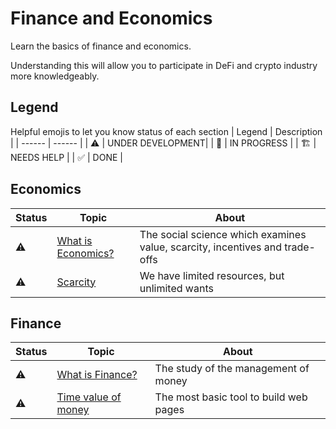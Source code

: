 # Finance and Economics

Learn the basics of finance and economics.

Understanding this will allow you to participate in DeFi and crypto industry more knowledgeably.

## Legend

Helpful emojis to let you know status of each section
| Legend | Description |
| ------ | ------ |
| ⚠️                     | UNDER DEVELOPMENT|
| 👷                    | IN PROGRESS      |
| 🏗️                    | NEEDS HELP       |
| ✅                    | DONE             |

## Economics

| Status | Topic | About |
| ------ | ------ | ------ |
|⚠️ | [What is Economics?]() |The social science which examines value, scarcity, incentives and trade-offs|
|⚠️ | [Scarcity]() | We have limited resources, but unlimited wants|

## Finance

| Status | Topic | About |
| ------ | ------ | ------ |
|⚠️ | [What is Finance?]() |The study of the management of money|
|⚠️ | [Time value of money]() |The most basic tool to build web pages|
